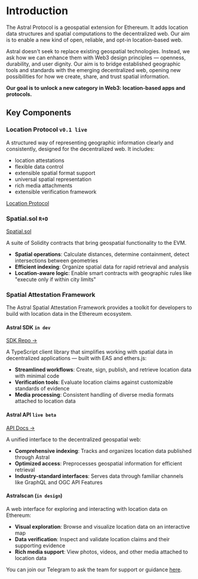 # Introduction

The Astral Protocol is a geospatial extension for Ethereum. It adds location data structures and spatial computations to the decentralized web. Our aim is to enable a new kind of open, reliable, and opt-in location-based web. 

Astral doesn't seek to replace existing geospatial technologies. Instead, we ask how we can enhance them with Web3 design principles — openness, durability, and user dignity. Our aim is to bridge established geographic tools and standards with the emerging decentralized web, opening new possibilities for how we create, share, and trust spatial information. 

**Our goal is to unlock a new category in Web3: location-based apps and protocols.**

## Key Components

### Location Protocol `v0.1 live`

A structured way of representing geographic information clearly and consistently, designed for the decentralized web. It includes:
- location attestations
- flexible data control
- extensible spatial format support
- universal spatial representation
- rich media attachments
- extensible verification framework

[Location Protocol](./location-protocol/introduction)


### Spatial.sol `R+D`

[Spatial.sol](./spatial-sol/introduction)

A suite of Solidity contracts that bring geospatial functionality to the EVM.

- **Spatial operations**: Calculate distances, determine containment, detect intersections between geometries
- **Efficient indexing**: Organize spatial data for rapid retrieval and analysis
- **Location-aware logic**: Enable smart contracts with geographic rules like "execute only if within city limits"


### Spatial Attestation Framework

The Astral Spatial Attestation Framework provides a toolkit for developers to build with location data in the Ethereum ecosystem.

#### Astral SDK `in dev`
[SDK Repo →](https://github.com/DecentralizedGeo/astral-sdk)

A TypeScript client library that simplifies working with spatial data in decentralized applications — built with EAS and ethers.js:

- **Streamlined workflows**: Create, sign, publish, and retrieve location data with minimal code
- **Verification tools**: Evaluate location claims against customizable standards of evidence
- **Media processing**: Consistent handling of diverse media formats attached to location data



#### Astral API `live beta`
[API Docs →](./api/getting-started)

A unified interface to the decentralized geospatial web:

- **Comprehensive indexing**: Tracks and organizes location data published through Astral
- **Optimized access**: Preprocesses geospatial information for efficient retrieval
- **Industry-standard interfaces**: Serves data through familiar channels like GraphQL and OGC API Features


#### Astralscan (`in design`)

A web interface for exploring and interacting with location data on Ethereum:
- **Visual exploration**: Browse and visualize location data on an interactive map
- **Data verification**: Inspect and validate location claims and their supporting evidence
- **Rich media support**: View photos, videos, and other media attached to location data

You can join our Telegram to ask the team for support or guidance [here](https://t.me/+UkTOSXnDcDM5ZTBk).

